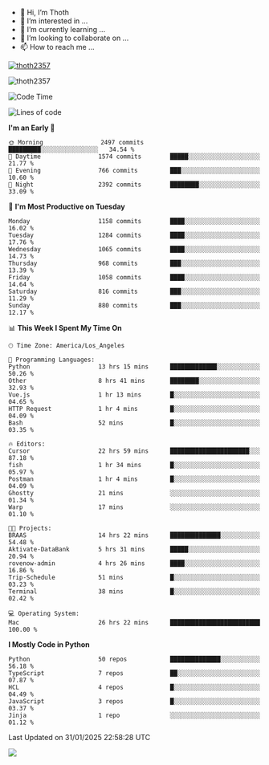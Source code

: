 <!---
thoth2357/thoth2357 is a ✨ special ✨ repository because its `README.md` (this file) appears on your GitHub profile.
You can click the Preview link to take a look at your changes.
--->

- 👋 Hi, I’m Thoth
- 👀 I’m interested in ...
- 🌱 I’m currently learning ...
- 💞️ I’m looking to collaborate on ...
- 📫 How to reach me ...


<p align="left"> <a href="https://github.com/ryo-ma/github-profile-trophy"><img src="https://github-profile-trophy.vercel.app/?username=thoth2357&theme=gruvbox&no-bg=true&no-frame=false&title=MultiLanguage,Commits,Repositories,Stars,Followers,PullRequest,Reviews,Issues" alt="thoth2357" /></a> </p>

<p align="left"> <img src="https://komarev.com/ghpvc/?username=thoth2357&label=Profile%20views&color=0e75b6&style=flat" alt="thoth2357" /> </p>

<!--START_SECTION:waka-->
![Code Time](http://img.shields.io/badge/Code%20Time-3%2C174%20hrs%203%20mins-blue)

![Lines of code](https://img.shields.io/badge/From%20Hello%20World%20I%27ve%20Written-30.8%20million%20lines%20of%20code-blue)

**I'm an Early 🐤** 

```text
🌞 Morning                2497 commits        █████████░░░░░░░░░░░░░░░░   34.54 % 
🌆 Daytime                1574 commits        █████░░░░░░░░░░░░░░░░░░░░   21.77 % 
🌃 Evening                766 commits         ███░░░░░░░░░░░░░░░░░░░░░░   10.60 % 
🌙 Night                  2392 commits        ████████░░░░░░░░░░░░░░░░░   33.09 % 
```
📅 **I'm Most Productive on Tuesday** 

```text
Monday                   1158 commits        ████░░░░░░░░░░░░░░░░░░░░░   16.02 % 
Tuesday                  1284 commits        ████░░░░░░░░░░░░░░░░░░░░░   17.76 % 
Wednesday                1065 commits        ████░░░░░░░░░░░░░░░░░░░░░   14.73 % 
Thursday                 968 commits         ███░░░░░░░░░░░░░░░░░░░░░░   13.39 % 
Friday                   1058 commits        ████░░░░░░░░░░░░░░░░░░░░░   14.64 % 
Saturday                 816 commits         ███░░░░░░░░░░░░░░░░░░░░░░   11.29 % 
Sunday                   880 commits         ███░░░░░░░░░░░░░░░░░░░░░░   12.17 % 
```


📊 **This Week I Spent My Time On** 

```text
🕑︎ Time Zone: America/Los_Angeles

💬 Programming Languages: 
Python                   13 hrs 15 mins      █████████████░░░░░░░░░░░░   50.26 % 
Other                    8 hrs 41 mins       ████████░░░░░░░░░░░░░░░░░   32.93 % 
Vue.js                   1 hr 13 mins        █░░░░░░░░░░░░░░░░░░░░░░░░   04.65 % 
HTTP Request             1 hr 4 mins         █░░░░░░░░░░░░░░░░░░░░░░░░   04.09 % 
Bash                     52 mins             █░░░░░░░░░░░░░░░░░░░░░░░░   03.35 % 

🔥 Editors: 
Cursor                   22 hrs 59 mins      ██████████████████████░░░   87.18 % 
fish                     1 hr 34 mins        █░░░░░░░░░░░░░░░░░░░░░░░░   05.97 % 
Postman                  1 hr 4 mins         █░░░░░░░░░░░░░░░░░░░░░░░░   04.09 % 
Ghostty                  21 mins             ░░░░░░░░░░░░░░░░░░░░░░░░░   01.34 % 
Warp                     17 mins             ░░░░░░░░░░░░░░░░░░░░░░░░░   01.10 % 

🐱‍💻 Projects: 
BRAAS                    14 hrs 22 mins      ██████████████░░░░░░░░░░░   54.48 % 
Aktivate-DataBank        5 hrs 31 mins       █████░░░░░░░░░░░░░░░░░░░░   20.94 % 
rovenow-admin            4 hrs 26 mins       ████░░░░░░░░░░░░░░░░░░░░░   16.86 % 
Trip-Schedule            51 mins             █░░░░░░░░░░░░░░░░░░░░░░░░   03.23 % 
Terminal                 38 mins             █░░░░░░░░░░░░░░░░░░░░░░░░   02.42 % 

💻 Operating System: 
Mac                      26 hrs 22 mins      █████████████████████████   100.00 % 
```

**I Mostly Code in Python** 

```text
Python                   50 repos            ██████████████░░░░░░░░░░░   56.18 % 
TypeScript               7 repos             ██░░░░░░░░░░░░░░░░░░░░░░░   07.87 % 
HCL                      4 repos             █░░░░░░░░░░░░░░░░░░░░░░░░   04.49 % 
JavaScript               3 repos             █░░░░░░░░░░░░░░░░░░░░░░░░   03.37 % 
Jinja                    1 repo              ░░░░░░░░░░░░░░░░░░░░░░░░░   01.12 % 
```




 Last Updated on 31/01/2025 22:58:28 UTC
<!--END_SECTION:waka-->
<!--![](http://github-profile-summary-cards.vercel.app/api/cards/profile-details?username=thoth2357&theme=2077)

![](http://github-profile-summary-cards.vercel.app/api/cards/stats?username=thoth2357&theme=2077)![](http://github-profile-summary-cards.vercel.app/api/cards/productive-time?username=thoth2357&theme=2077&utcOffset=8) -->
<img src="https://t.bkit.co/w_6789c39040b80.gif" />
